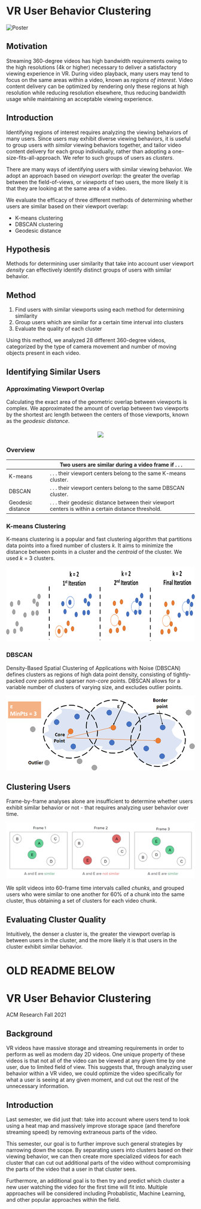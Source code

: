# VR User Behavior Clustering

<img src="Images\poster.jpg" alt="Poster"/>

## Motivation

Streaming 360-degree videos has high bandwidth requirements owing to the high resolutions (4k or higher) necessary to deliver a satisfactory viewing experience in VR. During video playback, many users may tend to focus on the same areas within a video, known as *regions of interest*. Video content delivery can be optimized by rendering only these regions at high resolution while reducing resolution elsewhere, thus reducing bandwidth usage while maintaining an acceptable viewing experience.

## **Introduction**

Identifying regions of interest requires analyzing the viewing behaviors of many users. Since users may exhibit diverse viewing behaviors, it is useful to group users with *similar* viewing behaviors together, and tailor video content delivery for each group individually, rather than adopting a one-size-fits-all-approach. We refer to such groups of users as *clusters*.

There are many ways of identifying users with similar viewing behavior. We adopt an approach based on *viewport overlap*: the greater the overlap between the field-of-views, or *viewports* of two users, the more likely it is that they are looking at the same area of a video.

We evaluate the efficacy of three different methods of determining whether users are similar based on their viewport overlap:

- K-means clustering
- DBSCAN clustering
- Geodesic distance

## Hypothesis

Methods for determining user similarity that take into account user viewport *density* can effectively identify distinct groups of users with similar behavior.

## Method

1. Find users with similar viewports using each method for determining similarity
2. Group users which are similar for a certain time interval into clusters
3. Evaluate the quality of each cluster

Using this method, we analyzed 28 different 360-degree videos, categorized by the type of camera movement and number of moving objects present in each video.

## Identifying Similar Users

### Approximating Viewport Overlap

Calculating the exact area of the geometric overlap between viewports is complex. We approximated the amount of overlap between two viewports by the shortest arc length between the centers of those viewports, known as the *geodesic distance*.

<p align="center">
<img align="middle" src="https://upload.wikimedia.org/wikipedia/commons/thumb/c/cb/Illustration_of_great-circle_distance.svg/1200px-Illustration_of_great-circle_distance.svg.png" width="256"/>
</p>

### Overview

|                   | Two users are similar during a video frame if . . .          |
| ----------------- | ------------------------------------------------------------ |
| K-means           | . . . their viewport centers belong to the same K-means cluster. |
| DBSCAN            | . . . their viewport centers belong to the same DBSCAN cluster. |
| Geodesic distance | . . . their geodesic distance between their viewport centers is within a certain distance threshold. |

### K-means Clustering

K-means clustering is a popular and fast clustering algorithm that partitions data points into a fixed number of clusters *k*. It aims to minimize the distance between points in a cluster and the *centroid* of the cluster. We used *k* = 3 clusters.

<p align="center">
<img src="Images\kmeans.png" alt="K-means clustering" height="200"/>
</p>

### DBSCAN

Density-Based Spatial Clustering of Applications with Noise (DBSCAN) defines clusters as regions of high data point density, consisting of tightly-packed *core* points and sparser *non-core* points. DBSCAN allows for a variable number of clusters of varying size, and excludes outlier points.

<p align="center">
<img src="Images\dbscan.png" alt="DBSCAN" height="200"/>
</p>

## Clustering Users

Frame-by-frame analyses alone are insufficient to determine whether users exhibit similar behavior or not - that requires analyzing user behavior over time.

<p align="center">
<img src="Images\clustering.png" alt="clustering height="200"/>
</p>

We split videos into 60-frame time intervals called *chunks*, and grouped users who were similar to one another for 60% of a chunk into the same cluster, thus obtaining a set of clusters for each video chunk.

## Evaluating Cluster Quality

Intuitively, the denser a cluster is, the greater the viewport overlap is between users in the cluster, and the more likely it is that users in the cluster exhibit similar behavior.



# OLD README BELOW

# VR User Behavior Clustering

ACM Research Fall 2021

## Background

VR videos have massive storage and streaming requirements in order to perform as well as modern day 2D videos. One unique property of these videos is that not all of the video can be viewed at any given time by one user, due to limited field of view. This suggests that, through analyzing user behavior within a VR video, we could optimize the video specifically for what a user is seeing at any given moment, and cut out the rest of the unnecessary information.

## Introduction

Last semester, we did just that: take into account where users tend to look using a heat map and massively improve storage space (and therefore streaming speed) by removing extraneous parts of the video.

This semester, our goal is to further improve such general strategies by narrowing down the scope. By separating users into clusters based on their viewing behavior, we can then create more specialized videos for each cluster that can cut out additional parts of the video without compromising the parts of the video that a user in that cluster sees.

Furthermore, an additional goal is to then try and predict which cluster a new user watching the video for the first time will fit into. Multiple approaches will be considered including Probablistic, Machine Learning, and other popular approaches within the field.
